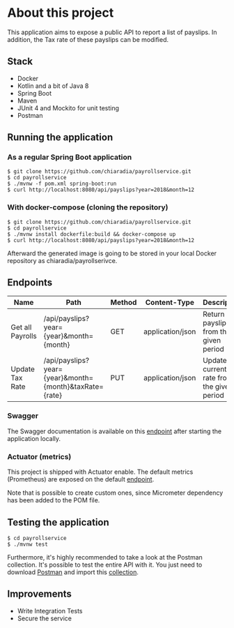 # About this project

This application aims to expose a public API to report a list of payslips. In addition, the Tax rate of these payslips can be modified.

## Stack
- Docker
- Kotlin and a bit of Java 8
- Spring Boot
- Maven
- JUnit 4 and Mockito for unit testing
- Postman

## Running the application

### As a regular Spring Boot application 
    $ git clone https://github.com/chiaradia/payrollservice.git
    $ cd payrollservice
    $ ./mvnw -f pom.xml spring-boot:run
    $ curl http://localhost:8080/api/payslips?year=2018&month=12

### With docker-compose (cloning the repository)  
    
    $ git clone https://github.com/chiaradia/payrollservice.git
    $ cd payrollservice
    $ ./mvnw install dockerfile:build && docker-compose up
    $ curl http://localhost:8080/api/payslips?year=2018&month=12
    
Afterward the generated image is going to be stored in your local Docker repository as chiaradia/payrollserivce.

## Endpoints
| Name 	| Path 	| Method 	| Content-Type 	| Description 	|
|------	|------	|--------	|--------------	|-------------	|
|   Get all Payrolls   	|   /api/payslips?year={year}&month={month}   	|     GET   	| application/json              	| Return all payslips from the given period           	|
|   Update Tax Rate   	|   /api/payslips?year={year}&month={month}&taxRate={rate}   	|      PUT  	| application/json             	|     Update the current tax rate from the given period       	|

### Swagger 

The Swagger documentation is available on this [endpoint](http://localhost:8080/swagger-ui.html) after starting the application locally. 

### Actuator (metrics) 

This project is shipped with Actuator enable. The default metrics (Prometheus) are exposed on the default [endpoint](http://localhost:8080/actuator/prometheus).

Note that is possible to create custom ones, since Micrometer dependency has been added to the POM file.

## Testing the application
    $ cd payrollservice
    $ ./mvnw test

Furthermore, it's highly recommended to take a look at the Postman collection. It's possible to test the entire API with it. You just need to download [Postman](https://www.getpostman.com/apps) and import this [collection](https://github.com/chiaradia/stockservice/blob/master/postman/stockservice.postman_collection.json).

## Improvements

 - Write Integration Tests
 - Secure the service